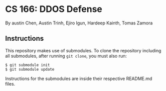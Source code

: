# CS 166: DDOS Defense

By austin Chen, Austin Trinh, Ejiro Igun, Hardeep Kainth, Tomas Zamora

## Instructions

This repository makes use of submodules. To clone the repository including all submodules, after running `git clone`, you must also run:

```
$ git submodule init
$ git submodule update
```

Instructions for the submodules are inside their respective README.md files.
